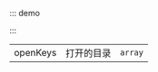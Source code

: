 ::: demo

<template>
  <lay-collapse :openKeys="openKeys">
    <lay-collapse-item title="标题" id="1"> 内容 </lay-collapse-item>
    <lay-collapse-item title="标题" id="2"> 内容 </lay-collapse-item>
    <lay-collapse-item title="标题" id="3"> 内容 </lay-collapse-item>
  </lay-collapse>
</template>

<script>
import { ref } from 'vue'

export default {
  setup() {

    const openKeys = ref(["1","2"])

    return {
      openKeys
    }
  }
}
</script>

:::

<lay-field title="Collapse attributes" style="margin-top:40px"/>

|       |        |                |
| ----- | ------ | -------------- |
| openKeys | 打开的目录 | `array` |